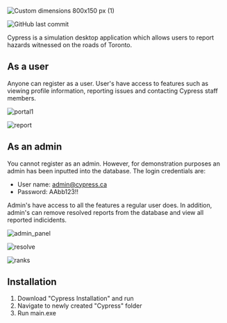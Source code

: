![Custom dimensions 800x150 px (1)](https://user-images.githubusercontent.com/61073050/148671112-69ed779b-8c92-4faf-845d-a861fb0102b9.jpeg)

![GitHub last commit](https://img.shields.io/github/last-commit/Fuoad-Ibrahim/Cypress)

Cypress is a simulation desktop application which allows users to report hazards witnessed on the roads of Toronto.

## As a user

Anyone can register as a user. User's have access to features such as viewing profile information, reporting issues and contacting Cypress staff members.

![portal1](https://user-images.githubusercontent.com/61073050/148867379-53f46814-b64a-40b2-badc-5e3941ac504d.png)


![report](https://user-images.githubusercontent.com/61073050/148868974-6e519892-1a51-48ca-b6b1-e09c7e15e7cc.png)

## As an admin

You cannot register as an admin. However, for demonstration purposes an admin has been inputted into the database. 
The login credentials are:
- User name: admin@cypress.ca
- Password: AAbb123!!

Admin's have access to all the features a regular user does. In addition, admin's can remove resolved reports from the database and view all reported indicidents.
  
![admin_panel](https://user-images.githubusercontent.com/61073050/148869311-0f6d5742-7ec2-4594-b588-10c7231a544e.png)

![resolve](https://user-images.githubusercontent.com/61073050/148869331-ed99d325-c77e-48e6-bcb1-7711d1b61c56.png)

![ranks](https://user-images.githubusercontent.com/61073050/148869346-012be811-20ec-49ef-bc5d-c93057926f1a.png)

## Installation

1. Download "Cypress Installation" and run
2. Navigate to newly created "Cypress" folder
3. Run main.exe
